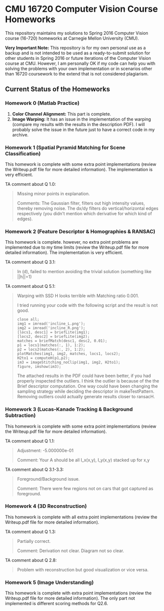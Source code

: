# CMU 16720 Computer Vision Course Homeworks
This repository maintains my solutions to Spring 2016 Computer Vision course (16-720) homeworks at Carnegie Mellon University (CMU).


**Very Important Note:** This repository is for my own personal use as a backup and is not intended to be used as a ready-to-submit solution for other students in Spring 2016 or future iterations of the Computer Vision course at CMU. However, I am personally OK if my code can help you with solving the problems with your own implementation or in scenarios other than 16720 coursework to the extend that is not considered plagiarism. 


## Current Status of the Homeworks

### Homework 0 (Matlab Practice) 
1. **Color Channel Alignment:** This part is complete.
2. **Image Warping:** It has an issue in the implementation of the warping (compare my results with the results in the description PDF). I will probably solve the issue in the future just to have a correct code in my archive. 


### Homework 1 (Spatial Pyramid Matching for Scene Classification)
This homework is complete with some extra point implementations (review the Writeup.pdf file for more detailed information). The implementation is very efficient. 

TA comment about Q 1.0:

> Missing minor points in explanation.
>
> Comments: The Gaussian filter, filters out high intensity values, thereby removing noise.
The dx/dy filters do vertical/horizontal edges respectively (you didn't mention which derivative for which kind of edges).


### Homework 2 (Feature Descriptor & Homographies & RANSAC)
This homework is complete. however, no extra point problems are implemented due to my time limits (review the Writeup.pdf file for more detailed information). The implementation is very efficient.

TA comment about Q 3.1:

> In (d), failed to mention avoiding the trivial solution (something like ||h||=1)

TA comment about Q 5.1:

> Warping with SSD H looks terrible with Matching ratio 0.001.
> 
> I tried running your code with the following script and the result is not good.
> 
>     close all;
>     img1 = imread('incline_L.png');
>     img2 = imread('incline_R.png');
>     [locs1, desc1] = briefLite(img1);
>     [locs2, desc2] = briefLite(img2); 
>     matches = briefMatch(desc1, desc2, 0.01);
>     p1 = locs1(matches(:, 1), 1:2);
>     p2 = locs2(matches(:, 2), 1:2); 
>     plotMatches(img1, img2, matches, locs1, locs2);
>     H2to1 = computeH(p1,p2);
>     im3 = imageStitching_noClip(img1, img2, H2to1);
>     figure, imshow(im3);
> 
> The attached results in the PDF could have been better, if you had properly inspected the outliers. I think the outlier is because of the the Brief descriptor computation. One way could have been changing the sampling strategy while deciding the descriptor in makeTestPattern. Removing outliers could actually generate results closer to ransacH.


### Homework 3 (Lucas-Kanade Tracking & Background Subtraction)
This homework is complete with some extra point implementations (review the Writeup.pdf file for more detailed information).

TA comment about Q 1.1:

> Adjustment: -5.000000e-01
> 
> Comment: Your A should be all I_x(x,y), I_y(x,y) stacked up for x,y 

TA comment about Q 3.1-3.3:

> Foreground/Background issue.
> 
> Comment: There were few regions not on cars that got captured as foreground.

### Homework 4 (3D Reconstruction)
This homework is complete with all extra point implementations (review the Writeup.pdf file for more detailed information).

TA comment about Q 1.3:

> Partially correct.
> 
> Comment: Derivation not clear. Diagram not so clear. 

TA comment about Q 2.8:

> Problem with reconstruction but good visualization or vice versa.

### Homework 5 (Image Understanding)
This homework is complete with extra point implementations (review the Writeup.pdf file for more detailed information). The only part not implemented is different scoring methods for Q2.6.
